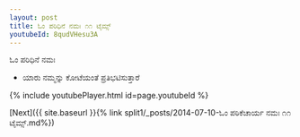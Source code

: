 ```yaml
---
layout: post
title: ಓಂ ಪರಿಧಿನೆ ನಮಃ ೧೧ ಟೈಮ್ಸ್
youtubeId: 8qudVHesu3A
---
```

 
 
 ಓಂ ಪರಿಧಿನೆ ನಮಃ  
 
 -  ಯಾರು ನಮ್ಮನ್ನು ಕೋಟೆಯಂತೆ ಪ್ರತಿಭಟಿಸುತ್ತಾರೆ 
 
  
 
  
 
 
 
 
 
 


{% include youtubePlayer.html id=page.youtubeId %}
 
[Next]({{ site.baseurl }}{% link  split1/_posts/2014-07-10-ಓಂ ಪಠಿಕೆಚಾರ್ಯ ನಮಃ ೧೧ ಟೈಮ್ಸ್.md%})
 

